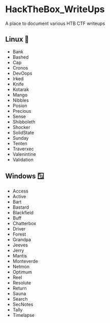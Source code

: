 # HackTheBox_WriteUps

A place to document various HTB CTF writeups

## Linux 🐧

- Bank
- Bashed
- Cap
- Cronos
- DevOops
- Irked
- Knife
- Kotarak
- Mango
- Nibbles
- Posion
- Precious
- Sense
- Shibboleth
- Shocker
- SolidState
- Sunday
- Tenten
- Traverxec
- Valenintine
- Validation

## Windows 🪟

- Access
- Active
- Bart
- Bastard
- Blackfield
- Buff
- Chatterbox
- Driver
- Forest
- Grandpa
- Jeeves
- Jerry
- Mantis
- Monteverde
- Netmon
- Optimum
- Reel
- Resolute
- Return
- Sauna
- Search
- SecNotes
- Tally
- Timelapse
